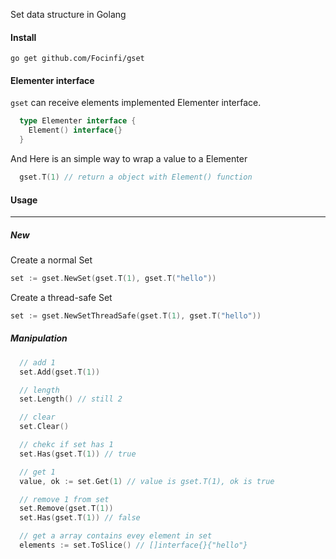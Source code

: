 Set data structure in Golang

#### Install

`go get github.com/Focinfi/gset`

#### Elementer interface

`gset` can receive elements implemented Elementer interface.

```go
  type Elementer interface {
    Element() interface{}
  }
```

And Here is an simple way to wrap a value to a Elementer


```go
  gset.T(1) // return a object with Element() function

```

#### Usage
----

##### New

Create a normal Set
```go
set := gset.NewSet(gset.T(1), gset.T("hello"))
```

Create a thread-safe Set
```go 
set := gset.NewSetThreadSafe(gset.T(1), gset.T("hello")) 
```

##### Manipulation

```go
  // add 1
  set.Add(gset.T(1))

  // length
  set.Length() // still 2

  // clear
  set.Clear()

  // chekc if set has 1
  set.Has(gset.T(1)) // true

  // get 1
  value, ok := set.Get(1) // value is gset.T(1), ok is true

  // remove 1 from set
  set.Remove(gset.T(1))
  set.Has(gset.T(1)) // false

  // get a array contains evey element in set
  elements := set.ToSlice() // []interface{}{"hello"}
```
